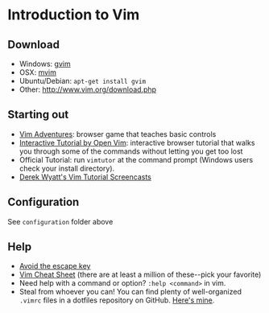 # Introduction to Vim

## Download
* Windows: [gvim](http://www.vim.org/download.php#pc)
* OSX: [mvim](https://code.google.com/p/macvim/)
* Ubuntu/Debian: `apt-get install gvim`
* Other: <http://www.vim.org/download.php>

## Starting out
* [Vim Adventures](http://vim-adventures.com/): browser game that teaches basic
  controls
* [Interactive Tutorial by Open Vim](http://www.openvim.com/tutorial.html):
  interactive browser tutorial that walks you through some of the commands
  without letting you get too lost
* Official Tutorial: run `vimtutor` at the command prompt (Windows users check
  your install directory).
* [Derek Wyatt's Vim Tutorial Screencasts](http://www.derekwyatt.org/vim/vim-tutorial-videos/)

## Configuration
See `configuration` folder above

## Help
* [Avoid the escape key](http://vim.wikia.com/wiki/Avoid_the_escape_key)
* [Vim Cheat Sheet](https://www.google.com/search?q=vim+cheat+sheet&tbm=isch)
  (there are at least a million of these--pick your favorite)
* Need help with a command or option? `:help <command>` in vim.
* Steal from whoever you can! You can find plenty of well-organized `.vimrc`
  files in a dotfiles repository on GitHub. [Here's mine](https://github.com/dpatti/dotfiles).
